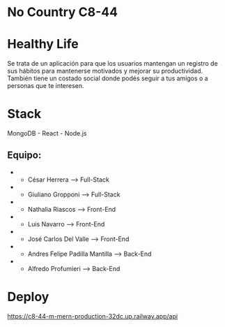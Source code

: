 # No Country C8-44

# Healthy Life
Se trata de un aplicación para que los usuarios mantengan un registro de sus hábitos para
mantenerse motivados y mejorar su productividad. También tiene un costado social donde
podés seguir a tus amigos o a personas que te interesen.

# Stack
MongoDB - React - Node.js

## Equipo:

- - César Herrera --> Full-Stack
- - Giuliano Gropponi --> Full-Stack
- - Nathalia Riascos --> Front-End
- - Luis Navarro --> Front-End
- - José Carlos Del Valle --> Front-End
- - Andres Felipe Padilla Mantilla --> Back-End
- - Alfredo Profumieri --> Back-End

# Deploy
https://c8-44-m-mern-production-32dc.up.railway.app/api